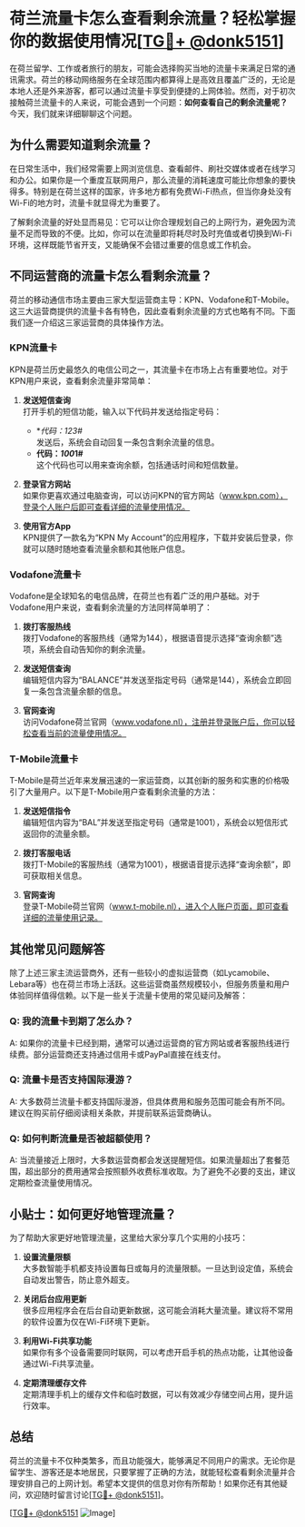 # 荷兰流量卡怎么查看剩余流量？轻松掌握你的数据使用情况[[TG💪+ @donk5151](https://t.me/s/donk5151)]

在荷兰留学、工作或者旅行的朋友，可能会选择购买当地的流量卡来满足日常的通讯需求。荷兰的移动网络服务在全球范围内都算得上是高效且覆盖广泛的，无论是本地人还是外来游客，都可以通过流量卡享受到便捷的上网体验。然而，对于初次接触荷兰流量卡的人来说，可能会遇到一个问题：**如何查看自己的剩余流量呢？** 今天，我们就来详细聊聊这个问题。

## 为什么需要知道剩余流量？

在日常生活中，我们经常需要上网浏览信息、查看邮件、刷社交媒体或者在线学习和办公。如果你是一个重度互联网用户，那么流量的消耗速度可能比你想象的要快得多。特别是在荷兰这样的国家，许多地方都有免费Wi-Fi热点，但当你身处没有Wi-Fi的地方时，流量卡就显得尤为重要了。

了解剩余流量的好处显而易见：它可以让你合理规划自己的上网行为，避免因为流量不足而导致的不便。比如，你可以在流量即将耗尽时及时充值或者切换到Wi-Fi环境，这样既能节省开支，又能确保不会错过重要的信息或工作机会。

## 不同运营商的流量卡怎么看剩余流量？

荷兰的移动通信市场主要由三家大型运营商主导：KPN、Vodafone和T-Mobile。这三大运营商提供的流量卡各有特色，因此查看剩余流量的方式也略有不同。下面我们逐一介绍这三家运营商的具体操作方法。

### KPN流量卡

KPN是荷兰历史最悠久的电信公司之一，其流量卡在市场上占有重要地位。对于KPN用户来说，查看剩余流量非常简单：

1. **发送短信查询**  
   打开手机的短信功能，输入以下代码并发送给指定号码：
   - **代码：*123#**  
     发送后，系统会自动回复一条包含剩余流量的信息。
   - **代码：*100*1#**  
     这个代码也可以用来查询余额，包括通话时间和短信数量。

2. **登录官方网站**  
   如果你更喜欢通过电脑查询，可以访问KPN的官方网站（www.kpn.com），登录个人账户后即可查看详细的流量使用情况。

3. **使用官方App**  
   KPN提供了一款名为“KPN My Account”的应用程序，下载并安装后登录，你就可以随时随地查看流量余额和其他账户信息。

### Vodafone流量卡

Vodafone是全球知名的电信品牌，在荷兰也有着广泛的用户基础。对于Vodafone用户来说，查看剩余流量的方法同样简单明了：

1. **拨打客服热线**  
   拨打Vodafone的客服热线（通常为144），根据语音提示选择“查询余额”选项，系统会自动告知你的剩余流量。

2. **发送短信查询**  
   编辑短信内容为“BALANCE”并发送至指定号码（通常是144），系统会立即回复一条包含流量余额的信息。

3. **官网查询**  
   访问Vodafone荷兰官网（www.vodafone.nl），注册并登录账户后，你可以轻松查看当前的流量使用情况。

### T-Mobile流量卡

T-Mobile是荷兰近年来发展迅速的一家运营商，以其创新的服务和实惠的价格吸引了大量用户。以下是T-Mobile用户查看剩余流量的方法：

1. **发送短信指令**  
   编辑短信内容为“BAL”并发送至指定号码（通常是1001），系统会以短信形式返回你的流量余额。

2. **拨打客服电话**  
   拨打T-Mobile的客服热线（通常为1001），根据语音提示选择“查询余额”，即可获取相关信息。

3. **官网查询**  
   登录T-Mobile荷兰官网（www.t-mobile.nl），进入个人账户页面，即可查看详细的流量使用记录。

## 其他常见问题解答

除了上述三家主流运营商外，还有一些较小的虚拟运营商（如Lycamobile、Lebara等）也在荷兰市场上活跃。这些运营商虽然规模较小，但服务质量和用户体验同样值得信赖。以下是一些关于流量卡使用的常见疑问及解答：

### Q: 我的流量卡到期了怎么办？
A: 如果你的流量卡已经到期，通常可以通过运营商的官方网站或者客服热线进行续费。部分运营商还支持通过信用卡或PayPal直接在线支付。

### Q: 流量卡是否支持国际漫游？
A: 大多数荷兰流量卡都支持国际漫游，但具体费用和服务范围可能会有所不同。建议在购买前仔细阅读相关条款，并提前联系运营商确认。

### Q: 如何判断流量是否被超额使用？
A: 当流量接近上限时，大多数运营商都会发送提醒短信。如果流量超出了套餐范围，超出部分的费用通常会按照额外收费标准收取。为了避免不必要的支出，建议定期检查流量使用情况。

## 小贴士：如何更好地管理流量？

为了帮助大家更好地管理流量，这里给大家分享几个实用的小技巧：

1. **设置流量限额**  
   大多数智能手机都支持设置每日或每月的流量限额。一旦达到设定值，系统会自动发出警告，防止意外超支。

2. **关闭后台应用更新**  
   很多应用程序会在后台自动更新数据，这可能会消耗大量流量。建议将不常用的软件设置为仅在Wi-Fi环境下更新。

3. **利用Wi-Fi共享功能**  
   如果你有多个设备需要同时联网，可以考虑开启手机的热点功能，让其他设备通过Wi-Fi共享流量。

4. **定期清理缓存文件**  
   定期清理手机上的缓存文件和临时数据，可以有效减少存储空间占用，提升运行效率。

## 总结

荷兰的流量卡不仅种类繁多，而且功能强大，能够满足不同用户的需求。无论你是留学生、游客还是本地居民，只要掌握了正确的方法，就能轻松查看剩余流量并合理安排自己的上网计划。希望本文提供的信息对你有所帮助！如果你还有其他疑问，欢迎随时留言讨论[[TG💪+ @donk5151](https://t.me/s/donk5151)]。

[[TG💪+ @donk5151](https://t.me/s/donk5151) ![Image](https://i.postimg.cc/rwNCRYN7/Snipaste-2025-04-30-17-27-05.png)]